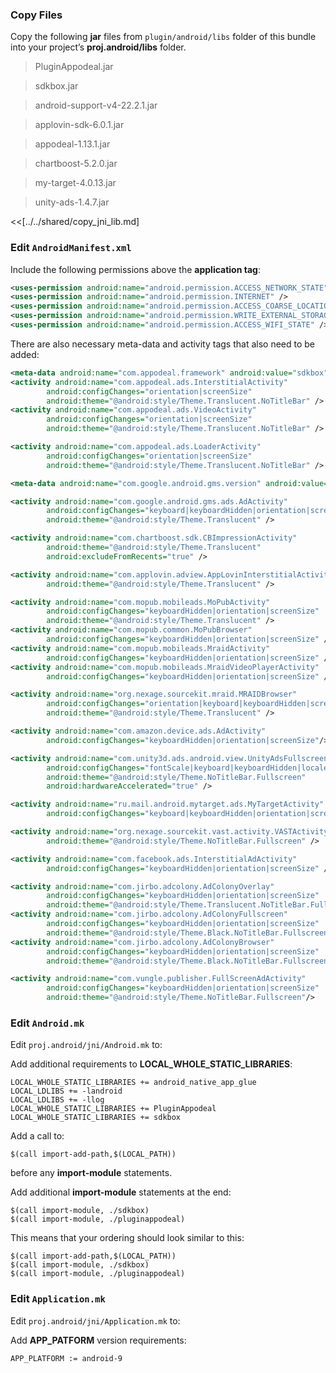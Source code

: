 ### Copy Files
Copy the following __jar__ files from `plugin/android/libs` folder of this
bundle into your project’s __proj.android/libs__ folder.

> PluginAppodeal.jar

> sdkbox.jar

> android-support-v4-22.2.1.jar

> applovin-sdk-6.0.1.jar

> appodeal-1.13.1.jar

> chartboost-5.2.0.jar

> my-target-4.0.13.jar

> unity-ads-1.4.7.jar



<<[../../shared/copy_jni_lib.md]


### Edit `AndroidManifest.xml`
Include the following permissions above the __application tag__:
```xml
<uses-permission android:name="android.permission.ACCESS_NETWORK_STATE" />
<uses-permission android:name="android.permission.INTERNET" />
<uses-permission android:name="android.permission.ACCESS_COARSE_LOCATION" />
<uses-permission android:name="android.permission.WRITE_EXTERNAL_STORAGE" />
<uses-permission android:name="android.permission.ACCESS_WIFI_STATE" />
```

There are also necessary meta-data and activity tags that also need to be added:
```xml
<meta-data android:name="com.appodeal.framework" android:value="sdkbox" />
<activity android:name="com.appodeal.ads.InterstitialActivity"
        android:configChanges="orientation|screenSize"
        android:theme="@android:style/Theme.Translucent.NoTitleBar" />
<activity android:name="com.appodeal.ads.VideoActivity"
        android:configChanges="orientation|screenSize"
        android:theme="@android:style/Theme.Translucent.NoTitleBar" />

<activity android:name="com.appodeal.ads.LoaderActivity"
        android:configChanges="orientation|screenSize"
        android:theme="@android:style/Theme.Translucent.NoTitleBar" />

<meta-data android:name="com.google.android.gms.version" android:value="@integer/google_play_services_version" />

<activity android:name="com.google.android.gms.ads.AdActivity"
        android:configChanges="keyboard|keyboardHidden|orientation|screenLayout|uiMode|screenSize|smallestScreenSize"
        android:theme="@android:style/Theme.Translucent" />

<activity android:name="com.chartboost.sdk.CBImpressionActivity"
        android:theme="@android:style/Theme.Translucent"
        android:excludeFromRecents="true" />

<activity android:name="com.applovin.adview.AppLovinInterstitialActivity"
        android:theme="@android:style/Theme.Translucent" />

<activity android:name="com.mopub.mobileads.MoPubActivity"
        android:configChanges="keyboardHidden|orientation|screenSize"
        android:theme="@android:style/Theme.Translucent" />
<activity android:name="com.mopub.common.MoPubBrowser"
        android:configChanges="keyboardHidden|orientation|screenSize" />
<activity android:name="com.mopub.mobileads.MraidActivity"
        android:configChanges="keyboardHidden|orientation|screenSize" />
<activity android:name="com.mopub.mobileads.MraidVideoPlayerActivity"
        android:configChanges="keyboardHidden|orientation|screenSize" />

<activity android:name="org.nexage.sourcekit.mraid.MRAIDBrowser"
        android:configChanges="orientation|keyboard|keyboardHidden|screenSize"
        android:theme="@android:style/Theme.Translucent" />

<activity android:name="com.amazon.device.ads.AdActivity"
        android:configChanges="keyboardHidden|orientation|screenSize"/>

<activity android:name="com.unity3d.ads.android.view.UnityAdsFullscreenActivity"
        android:configChanges="fontScale|keyboard|keyboardHidden|locale|mnc|mcc|navigation|orientation|screenLayout|screenSize|smallestScreenSize|uiMode|touchscreen"
        android:theme="@android:style/Theme.NoTitleBar.Fullscreen"
        android:hardwareAccelerated="true" />

<activity android:name="ru.mail.android.mytarget.ads.MyTargetActivity"
        android:configChanges="keyboard|keyboardHidden|orientation|screenLayout|uiMode|screenSize|smallestScreenSize"/>

<activity android:name="org.nexage.sourcekit.vast.activity.VASTActivity"
        android:theme="@android:style/Theme.NoTitleBar.Fullscreen" />

<activity android:name="com.facebook.ads.InterstitialAdActivity"
        android:configChanges="keyboardHidden|orientation|screenSize" />

<activity android:name="com.jirbo.adcolony.AdColonyOverlay"
        android:configChanges="keyboardHidden|orientation|screenSize"
        android:theme="@android:style/Theme.Translucent.NoTitleBar.Fullscreen" />
<activity android:name="com.jirbo.adcolony.AdColonyFullscreen"
        android:configChanges="keyboardHidden|orientation|screenSize"
        android:theme="@android:style/Theme.Black.NoTitleBar.Fullscreen" />
<activity android:name="com.jirbo.adcolony.AdColonyBrowser"
        android:configChanges="keyboardHidden|orientation|screenSize"
        android:theme="@android:style/Theme.Black.NoTitleBar.Fullscreen" />

<activity android:name="com.vungle.publisher.FullScreenAdActivity"
        android:configChanges="keyboardHidden|orientation|screenSize"
        android:theme="@android:style/Theme.NoTitleBar.Fullscreen"/>
```

### Edit `Android.mk`
Edit `proj.android/jni/Android.mk` to:

Add additional requirements to __LOCAL_WHOLE_STATIC_LIBRARIES__:
```
LOCAL_WHOLE_STATIC_LIBRARIES += android_native_app_glue
LOCAL_LDLIBS += -landroid
LOCAL_LDLIBS += -llog
LOCAL_WHOLE_STATIC_LIBRARIES += PluginAppodeal
LOCAL_WHOLE_STATIC_LIBRARIES += sdkbox
```

Add a call to:
```
$(call import-add-path,$(LOCAL_PATH))
```
before any __import-module__ statements.

Add additional __import-module__ statements at the end:
```
$(call import-module, ./sdkbox)
$(call import-module, ./pluginappodeal)
```

This means that your ordering should look similar to this:
```
$(call import-add-path,$(LOCAL_PATH))
$(call import-module, ./sdkbox)
$(call import-module, ./pluginappodeal)
```

### Edit `Application.mk`
Edit `proj.android/jni/Application.mk` to:

Add __APP_PATFORM__ version requirements:
```
APP_PLATFORM := android-9
```

